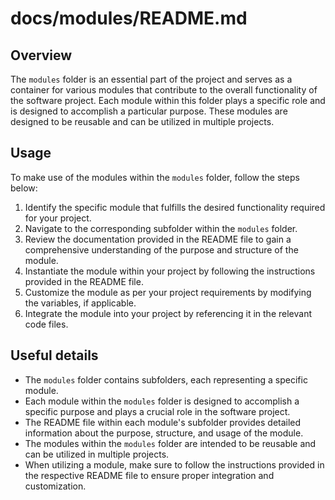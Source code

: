 # docs/modules/README.md

## Overview
The `modules` folder is an essential part of the project and serves as a container for various modules that contribute to the overall functionality of the software project. Each module within this folder plays a specific role and is designed to accomplish a particular purpose. These modules are designed to be reusable and can be utilized in multiple projects.

## Usage
To make use of the modules within the `modules` folder, follow the steps below:

1. Identify the specific module that fulfills the desired functionality required for your project.
2. Navigate to the corresponding subfolder within the `modules` folder.
3. Review the documentation provided in the README file to gain a comprehensive understanding of the purpose and structure of the module.
4. Instantiate the module within your project by following the instructions provided in the README file.
5. Customize the module as per your project requirements by modifying the variables, if applicable.
6. Integrate the module into your project by referencing it in the relevant code files.

## Useful details
- The `modules` folder contains subfolders, each representing a specific module.
- Each module within the `modules` folder is designed to accomplish a specific purpose and plays a crucial role in the software project.
- The README file within each module's subfolder provides detailed information about the purpose, structure, and usage of the module.
- The modules within the `modules` folder are intended to be reusable and can be utilized in multiple projects.
- When utilizing a module, make sure to follow the instructions provided in the respective README file to ensure proper integration and customization.